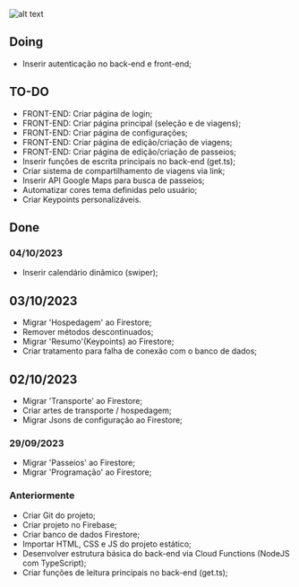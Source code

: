 ![alt text]([http://url/to/img.png](https://raw.githubusercontent.com/gabrielofavero/Trip-Viewer-Firebase/master/public/assets/img/logo-full.png?token=GHSAT0AAAAAACG2EJDTFFVWX2FKGW6LHZSQZJCE5DQ))

## Doing
- Inserir autenticação no back-end e front-end;

## TO-DO
- FRONT-END: Criar página de login;
- FRONT-END: Criar página principal (seleção e de viagens);
- FRONT-END: Criar página de configurações;
- FRONT-END: Criar página de edição/criação de viagens;
- FRONT-END: Criar página de edição/criação de passeios;
- Inserir funções de escrita principais no back-end (get.ts);
- Criar sistema de compartilhamento de viagens via link;
- Inserir API Google Maps para busca de passeios;
- Automatizar cores tema definidas pelo usuário;
- Criar Keypoints personalizáveis.

## Done

### 04/10/2023
- Inserir calendário dinâmico (swiper);

## 03/10/2023
- Migrar 'Hospedagem' ao Firestore;
- Remover métodos descontinuados;
- Migrar 'Resumo'(Keypoints) ao Firestore;
- Criar tratamento para falha de conexão com o banco de dados;

## 02/10/2023
- Migrar 'Transporte' ao Firestore;
- Criar artes de transporte / hospedagem;
- Migrar Jsons de configuração ao Firestore;

### 29/09/2023
- Migrar 'Passeios' ao Firestore;
- Migrar 'Programação' ao Firestore;

### Anteriormente
- Criar Git do projeto;
- Criar projeto no Firebase;
- Criar banco de dados Firestore;
- Importar HTML, CSS e JS do projeto estático;
- Desenvolver estrutura básica do back-end via Cloud Functions (NodeJS com TypeScript);
- Criar funções de leitura principais no back-end (get.ts);
